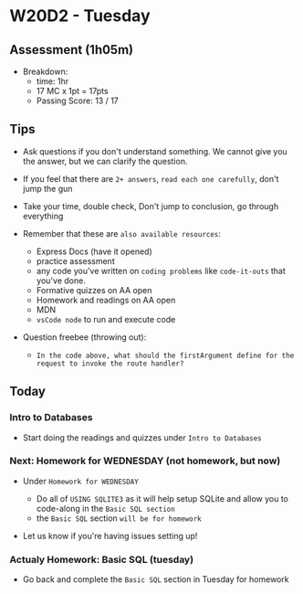 # W20D2 - Tuesday

## Assessment (1h05m)
- Breakdown:
  - time: 1hr
  - 17 MC x 1pt = 17pts 
  - Passing Score: 13 / 17

## Tips
- Ask questions if you don't understand something. We cannot give you the answer, but we can clarify the question.
- If you feel that there are `2+ answers`, `read each one carefully`, don't jump the gun
- Take your time, double check, Don't jump to conclusion, go through everything

- Remember that these are `also available resources`:
  - Express Docs (have it opened)
  - practice assessment
  - any code you've written on `coding problems` like `code-it-outs` that you've done.
  - Formative quizzes on AA open
  - Homework and readings on AA open
  - MDN
  - `vsCode node` to run and execute code


- Question freebee (throwing out):
  - `In the code above, what should the firstArgument define for the request to invoke the route handler?`


## Today

### Intro to Databases
- Start doing the readings and quizzes under `Intro to Databases`

### Next: Homework for WEDNESDAY (not homework, but now)
- Under `Homework for WEDNESDAY`
  - Do all of `USING SQLITE3` as it will help setup SQLite and allow you to code-along in the `Basic SQL section`
  - the `Basic SQL` section `will be for homework`

- Let us know if you're having issues setting up!

### Actualy Homework: Basic SQL (tuesday)
- Go back and complete the `Basic SQL` section in Tuesday for homework